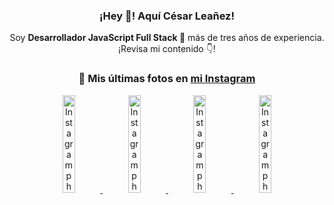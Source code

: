 <div align="center">

<h3>¡Hey 👋! Aquí César Leañez!</h3>

<p>Soy <strong>Desarrollador JavaScript Full Stack 🚀</strong> más de tres años de experiencia.<br />¡Revisa mi contenido 👇!</p>

### 📸 Mis últimas fotos en [mi Instagram](https://instagram.com/cesarsoftware.dev)


<a href='https://instagram.com/p/DGeSJQ7unyF' target='_blank'>
  <img width='20%' src='https://instagram.fcmn3-1.fna.fbcdn.net/v/t51.2885-15/481590284_1152580596565087_3112778662318659396_n.jpg?stp=dst-jpg_e15_tt6&efg=eyJ2ZW5jb2RlX3RhZyI6ImltYWdlX3VybGdlbi42NDB4MTE0Ni5zZHIuZjcxODc4LmRlZmF1bHRfY292ZXJfZnJhbWUifQ&_nc_ht=instagram.fcmn3-1.fna.fbcdn.net&_nc_cat=107&_nc_oc=Q6cZ2AFJiNN9nxAwo09WsB-CBP4Wlwud8hmd5gxDaXjSx1V_oUtTLgp2B5oEPOfGjMtwtdc&_nc_ohc=U1boMcNWA5wQ7kNvgHUXOc_&_nc_gid=48b221e86382471faf3f861b8cf48fd3&edm=ACWDqb8BAAAA&ccb=7-5&ig_cache_key=MzU3NTM3NDk1NTY3MzE4OTUwOQ%3D%3D.3-ccb7-5&oh=00_AYA2ntfbXhi1IzgOOd-ZSOtz5BV_s2rPa6n92_MEaQ6vcw&oe=67CACD66&_nc_sid=ee9879' alt='Instagram photo' />
</a>
<a href='https://instagram.com/p/DFqSLZVvq_X' target='_blank'>
  <img width='20%' src='https://instagram.fcmn2-1.fna.fbcdn.net/v/t51.2885-15/476357202_17905198818097059_4614661586281507924_n.jpg?stp=dst-jpg_e35_tt6&efg=eyJ2ZW5jb2RlX3RhZyI6ImltYWdlX3VybGdlbi41NDB4NTQwLnNkci5mNzU3NjEuZGVmYXVsdF9pbWFnZSJ9&_nc_ht=instagram.fcmn2-1.fna.fbcdn.net&_nc_cat=103&_nc_oc=Q6cZ2AFJiNN9nxAwo09WsB-CBP4Wlwud8hmd5gxDaXjSx1V_oUtTLgp2B5oEPOfGjMtwtdc&_nc_ohc=a6DkiGrUtLgQ7kNvgGxm0bB&_nc_gid=48b221e86382471faf3f861b8cf48fd3&edm=ACWDqb8BAAAA&ccb=7-5&ig_cache_key=MzU2MDczODQwMzM0OTYwNjM1OQ%3D%3D.3-ccb7-5&oh=00_AYBfhgl9Caj6w-3OqwvaSiavz9SH1hf9oRFUziVFokz2kQ&oe=67CAB714&_nc_sid=ee9879' alt='Instagram photo' />
</a>
<a href='https://instagram.com/p/DFdJPrDuzMv' target='_blank'>
  <img width='20%' src='https://instagram.fcmn3-1.fna.fbcdn.net/v/t51.2885-15/475207517_950476567055275_8698114736264060037_n.jpg?stp=dst-jpg_e15_tt6&efg=eyJ2ZW5jb2RlX3RhZyI6ImltYWdlX3VybGdlbi42NDB4MTE1Mi5zZHIuZjcxODc4LmRlZmF1bHRfY292ZXJfZnJhbWUifQ&_nc_ht=instagram.fcmn3-1.fna.fbcdn.net&_nc_cat=107&_nc_oc=Q6cZ2AFJiNN9nxAwo09WsB-CBP4Wlwud8hmd5gxDaXjSx1V_oUtTLgp2B5oEPOfGjMtwtdc&_nc_ohc=JBAbKFZ6DJYQ7kNvgGiBZ8I&_nc_gid=48b221e86382471faf3f861b8cf48fd3&edm=ACWDqb8BAAAA&ccb=7-5&ig_cache_key=MzU1NzAzOTk0MDEzNjgwOTI2Mw%3D%3D.3-ccb7-5&oh=00_AYBgzRO95hg1bzOwcVRX1C0sKICQYV376ef_MrZns-Bb1g&oe=67CADFA0&_nc_sid=ee9879' alt='Instagram photo' />
</a>
<a href='https://instagram.com/p/DFLXpz8MKaJ' target='_blank'>
  <img width='20%' src='https://instagram.fcmn2-1.fna.fbcdn.net/v/t51.2885-15/474605525_17903800620097059_7443782442342599046_n.jpg?stp=dst-jpg_e35_tt6&efg=eyJ2ZW5jb2RlX3RhZyI6ImltYWdlX3VybGdlbi4yMTYweDEyMTUuc2RyLmY3NTc2MS5kZWZhdWx0X2ltYWdlIn0&_nc_ht=instagram.fcmn2-1.fna.fbcdn.net&_nc_cat=103&_nc_oc=Q6cZ2AFJiNN9nxAwo09WsB-CBP4Wlwud8hmd5gxDaXjSx1V_oUtTLgp2B5oEPOfGjMtwtdc&_nc_ohc=-kn7MJb8s1gQ7kNvgF2MPQf&_nc_gid=48b221e86382471faf3f861b8cf48fd3&edm=ACWDqb8BAAAA&ccb=7-5&ig_cache_key=MzU1MjAzNjc0ODU2MjM3NjQxNA%3D%3D.3-ccb7-5&oh=00_AYDro60MI1TipivTGTySq3D9PIoUbFU0WNRl0mBLHIIhLg&oe=67CAC352&_nc_sid=ee9879' alt='Instagram photo' />
</a>

</div>
